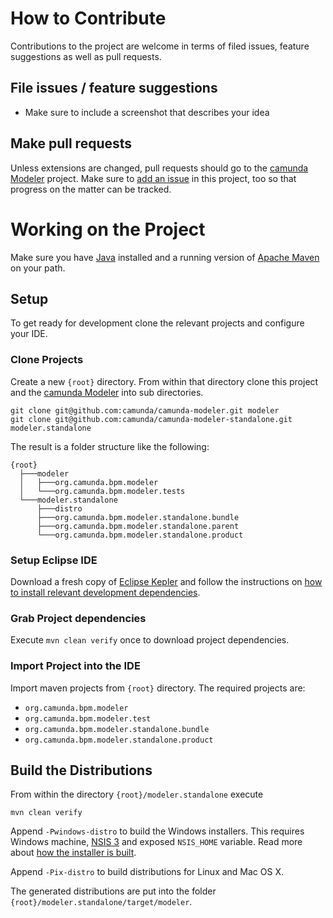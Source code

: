 # How to Contribute

Contributions to the project are welcome in terms of filed issues, feature suggestions as well as pull requests.


## File issues / feature suggestions

* Make sure to include a screenshot that describes your idea


## Make pull requests

Unless extensions are changed, pull requests should go to the [camunda Modeler](https://github.com/camunda/camunda-modeler) project. 
Make sure to [add an issue](./issues) in this project, too so that progress on the matter can be tracked.


# Working on the Project

Make sure you have [Java](http://www.oracle.com/technetwork/java/javase/downloads/index.html) installed and a running version of [Apache Maven](https://maven.apache.org/) on your path. 


## Setup

To get ready for development clone the relevant projects and configure your IDE.


### Clone Projects

Create a new `{root}` directory. From within that directory clone this project and the [camunda Modeler](https://github.com/camunda/camunda-modeler) into sub directories.

```
git clone git@github.com:camunda/camunda-modeler.git modeler
git clone git@github.com:camunda/camunda-modeler-standalone.git modeler.standalone
```

The result is a folder structure like the following:

```
{root}
  ├───modeler
  │   ├───org.camunda.bpm.modeler
  │   └───org.camunda.bpm.modeler.tests
  └───modeler.standalone
      ├───distro
      ├───org.camunda.bpm.modeler.standalone.bundle
      ├───org.camunda.bpm.modeler.standalone.parent
      └───org.camunda.bpm.modeler.standalone.product
```


### Setup Eclipse IDE

Download a fresh copy of [Eclipse Kepler](http://eclipse.org/downloads/) and follow the instructions on [how to install relevant development dependencies](https://github.com/camunda/camunda-modeler/blob/master/CONTRIBUTING.md#kepler).


### Grab Project dependencies

Execute `mvn clean verify` once to download project dependencies.


### Import Project into the IDE

Import maven projects from `{root}` directory. The required projects are: 

*   `org.camunda.bpm.modeler`
*   `org.camunda.bpm.modeler.test`
*   `org.camunda.bpm.modeler.standalone.bundle`
*   `org.camunda.bpm.modeler.standalone.product`


## Build the Distributions

From within the directory `{root}/modeler.standalone` execute

```
mvn clean verify
```

Append `-Pwindows-distro` to build the Windows installers. This requires Windows machine, [NSIS 3](http://nsis.sourceforge.net/) and exposed `NSIS_HOME` variable. Read more about [how the installer is built](distro/installer/windows).

Append `-Pix-distro` to build distributions for Linux and Mac OS X.


The generated distributions are put into the folder `{root}/modeler.standalone/target/modeler`.